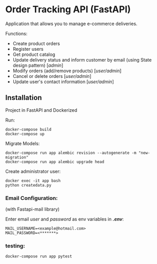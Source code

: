 # Order Tracking API (FastAPI)

Application that allows you to manage e-commerce deliveries.

Functions:
- Create product orders
- Register users
- Get product catalog
- Update delivery status and inform customer by email (using State design pattern) [*admin*]
- Modify orders (add/remove products) [*user/admin*]
- Cancel or delete orders [*user/admin*]
- Update user's contact information [*user/admin*]
 	
## Installation

Project in FastAPI and Dockerized

Run:
```
docker-compose build
docker-compose up
```

Migrate Models:
```
docker-compose run app alembic revision --autogenerate -m "new-migration"
docker-compose run app alembic upgrade head
```

  
Create administrator user:
```
docker exec -it app bash
python createdata.py
```

  
### **Email Configuration:**
(with Fastapi-mail library)

Enter email *user* and *password* as env variables in ***.env***:
```
MAIL_USERNAME=<example@hotmail.com>
MAIL_PASSWORD=<*******>
```


### **testing:**
```
docker-compose run app pytest
```